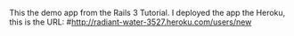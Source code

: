 
This the demo app from the Rails 3 Tutorial.
I deployed the app the Heroku, this is the URL:
#http://radiant-water-3527.heroku.com/users/new
